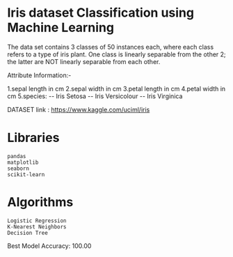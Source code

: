 # Iris dataset Classification using Machine Learning

The data set contains 3 classes of 50 instances each, where each class refers to a type of iris plant. One class is linearly separable from the other 2; the latter are NOT linearly separable from each other.


 Attribute Information:-
 
  1.sepal length in cm
  2.sepal width in cm
  3.petal length in cm
  4.petal width in cm
  5.species: -- Iris Setosa -- Iris Versicolour -- Iris Virginica

  DATASET link : https://www.kaggle.com/uciml/iris

 # Libraries
    pandas
    matplotlib
    seaborn
    scikit-learn
# Algorithms
    Logistic Regression
    K-Nearest Neighbors
    Decision Tree
    
Best Model Accuracy: 100.00
